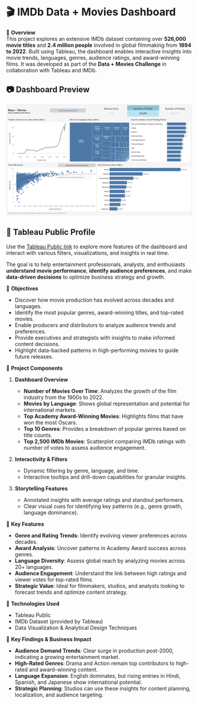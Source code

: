 # 🎬 IMDb Data + Movies Dashboard

📌 **Overview**  
This project explores an extensive IMDb dataset containing over **526,000 movie titles** and **2.4 million people** involved in global filmmaking from **1894 to 2022**. Built using Tableau, the dashboard enables interactive insights into movie trends, languages, genres, audience ratings, and award-winning films. It was developed as part of the **Data + Movies Challenge** in collaboration with Tableau and IMDb.

## 📷 Dashboard Preview

![Data + Movies IMDb Dashboard](https://github.com/SoumyaShahh/Movie-Trends-Analysis/blob/main/Data%20%2B%20Movies%20IMDb%20Dashboard.png)

## 🔗 Tableau Public Profile

Use the [Tableau Public link](https://public.tableau.com/app/profile/soumya.shah6876/viz/MoviesDataAnalysis_17431305476590/DataMoviesIMDbDashboard) to explore more features of the dashboard and interact with various filters, visualizations, and insights in real time.

The goal is to help entertainment professionals, analysts, and enthusiasts **understand movie performance**, **identify audience preferences**, and make **data-driven decisions** to optimize business strategy and growth.

🎯 **Objectives**  
- Discover how movie production has evolved across decades and languages.  
- Identify the most popular genres, award-winning titles, and top-rated movies.  
- Enable producers and distributors to analyze audience trends and preferences.  
- Provide executives and strategists with insights to make informed content decisions.  
- Highlight data-backed patterns in high-performing movies to guide future releases.  

📂 **Project Components**

1. **Dashboard Overview**
   - **Number of Movies Over Time**: Analyzes the growth of the film industry from the 1900s to 2022.
   - **Movies by Language**: Shows global representation and potential for international markets.
   - **Top Academy Award-Winning Movies**: Highlights films that have won the most Oscars.
   - **Top 10 Genres**: Provides a breakdown of popular genres based on title counts.
   - **Top 2,500 IMDb Movies**: Scatterplot comparing IMDb ratings with number of votes to assess audience engagement.

2. **Interactivity & Filters**
   - Dynamic filtering by genre, language, and time.
   - Interactive tooltips and drill-down capabilities for granular insights.

3. **Storytelling Features**
   - Annotated insights with average ratings and standout performers.
   - Clear visual cues for identifying key patterns (e.g., genre growth, language dominance).

📌 **Key Features**
- **Genre and Rating Trends**: Identify evolving viewer preferences across decades.  
- **Award Analysis**: Uncover patterns in Academy Award success across genres.  
- **Language Diversity**: Assess global reach by analyzing movies across 20+ languages.  
- **Audience Engagement**: Understand the link between high ratings and viewer votes for top-rated films.  
- **Strategic Value**: Ideal for filmmakers, studios, and analysts looking to forecast trends and optimize content strategy.  

🚀 **Technologies Used**  
- Tableau Public  
- IMDb Dataset (provided by Tableau)  
- Data Visualization & Analytical Design Techniques  

📜 **Key Findings & Business Impact**
- **Audience Demand Trends**: Clear surge in production post-2000, indicating a growing entertainment market.  
- **High-Rated Genres**: Drama and Action remain top contributors to high-rated and award-winning content.  
- **Language Expansion**: English dominates, but rising entries in Hindi, Spanish, and Japanese show international potential.  
- **Strategic Planning**: Studios can use these insights for content planning, localization, and audience targeting.

